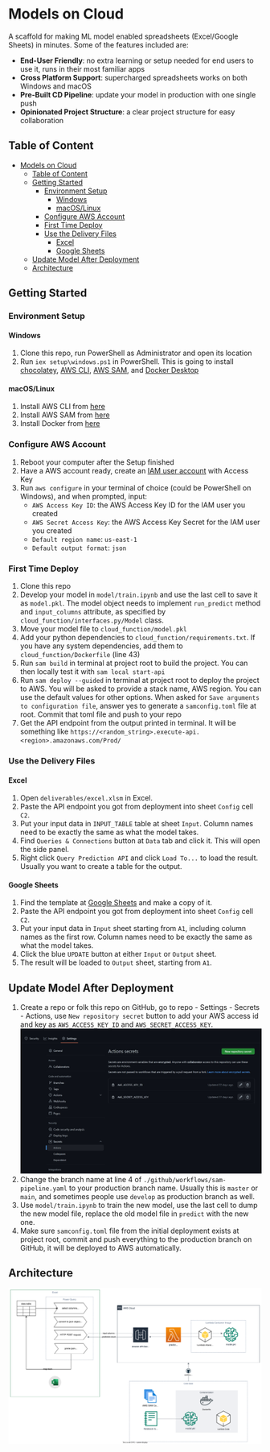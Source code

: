 # Models on Cloud
A scaffold for making ML model enabled spreadsheets (Excel/Google Sheets) in minutes. Some of the features included are:
- **End-User Friendly**: no extra learning or setup needed for end users to use it, runs in their most familiar apps
- **Cross Platform Support**: supercharged spreadsheets works on both Windows and macOS
- **Pre-Built CD Pipeline**: update your model in production with one single push
- **Opinionated Project Structure**: a clear project structure for easy collaboration


## Table of Content
<!-- TOC -->
* [Models on Cloud](#models-on-cloud)
  * [Table of Content](#table-of-content)
  * [Getting Started](#getting-started)
    * [Environment Setup](#environment-setup)
      * [Windows](#windows)
      * [macOS/Linux](#macoslinux)
    * [Configure AWS Account](#configure-aws-account)
    * [First Time Deploy](#first-time-deploy)
    * [Use the Delivery Files](#use-the-delivery-files)
      * [Excel](#excel)
      * [Google Sheets](#google-sheets)
  * [Update Model After Deployment](#update-model-after-deployment)
  * [Architecture](#architecture)
<!-- TOC -->


## Getting Started
### Environment Setup
#### Windows
1. Clone this repo, run PowerShell as Administrator and open its location
2. Run `iex setup\windows.ps1` in PowerShell. This is going to
   install [chocolatey](https://chocolatey.org/), [AWS CLI](https://aws.amazon.com/cli/), [AWS SAM](https://aws.amazon.com/serverless/sam/),
   and [Docker Desktop](https://www.docker.com/products/docker-desktop/)
#### macOS/Linux
1. Install AWS CLI from [here](https://aws.amazon.com/cli/)
2. Install AWS SAM
   from [here](https://docs.aws.amazon.com/serverless-application-model/latest/developerguide/install-sam-cli.html)
3. Install Docker from [here](https://www.docker.com/get-started)

### Configure AWS Account
1. Reboot your computer after the Setup finished
2. Have a AWS account ready, create
   an [IAM user account](https://us-east-1.console.aws.amazon.com/iamv2/home?region=us-east-1#/users) with Access Key
3. Run `aws configure` in your terminal of choice (could be PowerShell on Windows), and when prompted, input:
   - `AWS Access Key ID`: the AWS Access Key ID for the IAM user you created
   - `AWS Secret Access Key`: the AWS Access Key Secret for the IAM user you created
   - `Default region name`: `us-east-1`
   - `Default output format`: `json`

### First Time Deploy
1. Clone this repo
2. Develop your model in `model/train.ipynb` and use the last cell to save it as `model.pkl`. The model object
   needs to implement `run_predict` method and `input_columns` attribute, as specified by `cloud_function/interfaces.py/Model` class.
3. Move your model file to `cloud_function/model.pkl`
4. Add your python dependencies to `cloud_function/requirements.txt`. If you have any system dependencies, add them to
   `cloud_function/Dockerfile` (line 43)
5. Run `sam build` in terminal at project root to build the project. You can then locally test it with `sam local start-api`
6. Run `sam deploy --guided` in terminal at project root to deploy the project to AWS. You will be asked to provide a stack name, AWS region. You
   can use the default values for other options. When asked for `Save arguments to configuration file`, answer yes to
   generate a `samconfig.toml` file at root. Commit that toml file and push to your repo
7. Get the API endpoint from the output printed in terminal. It will be something like
   `https://<random_string>.execute-api.<region>.amazonaws.com/Prod/`

### Use the Delivery Files
#### Excel
1. Open `deliverables/excel.xlsm` in Excel.
2. Paste the API endpoint you got from deployment into sheet `Config` cell `C2`.
3. Put your input data in `INPUT_TABLE` table at sheet `Input`. Column names need to be exactly the same as what the
   model takes.
4. Find `Queries & Connections` button at `Data` tab and click it. This will open the side panel.
5. Right click `Query Prediction API` and click `Load To...` to load the result. Usually you want to create a table for the output.
#### Google Sheets
1. Find the template
   at [Google Sheets](https://docs.google.com/spreadsheets/d/1NeRJ3--OYfLClzsXZcnImhsCsjQY_dFPv1DQiAgTo-s/edit?usp=sharing)
   and make a copy of it.
2. Paste the API endpoint you got from deployment into sheet `Config` cell `C2`.
3. Put your input data in `Input` sheet starting from `A1`, including column names as the first row. Column names need
   to be exactly the same as what the model takes.
4. Click the blue `UPDATE` button at either `Input` or `Output` sheet.
5. The result will be loaded to `Output` sheet, starting from `A1`.


## Update Model After Deployment
1. Create a repo or folk this repo on GitHub, go to repo - Settings - Secrets - Actions, use `New repository secret` button to add your
   AWS access id and key as `AWS_ACCESS_KEY_ID` and `AWS_SECRET_ACCESS_KEY`. ![Secrets Setting](docs/secrets.jpg)
2. Change the branch name at line 4 of `./github/workflows/sam-pipeline.yaml` to your production branch name. Usually
   this is `master` or `main`, and sometimes people use `develop` as production branch as well.
3. Use `model/train.ipynb` to train the new model, use the last cell to dump the new model file, replace the old model
   file in `predict` with the new one.
4. Make sure `samconfig.toml` file from the initial deployment exists at project root, commit and push everything to the
   production branch on GitHub, it will be deployed to AWS automatically.


## Architecture
![Architecture](docs/architecture.drawio.svg)
